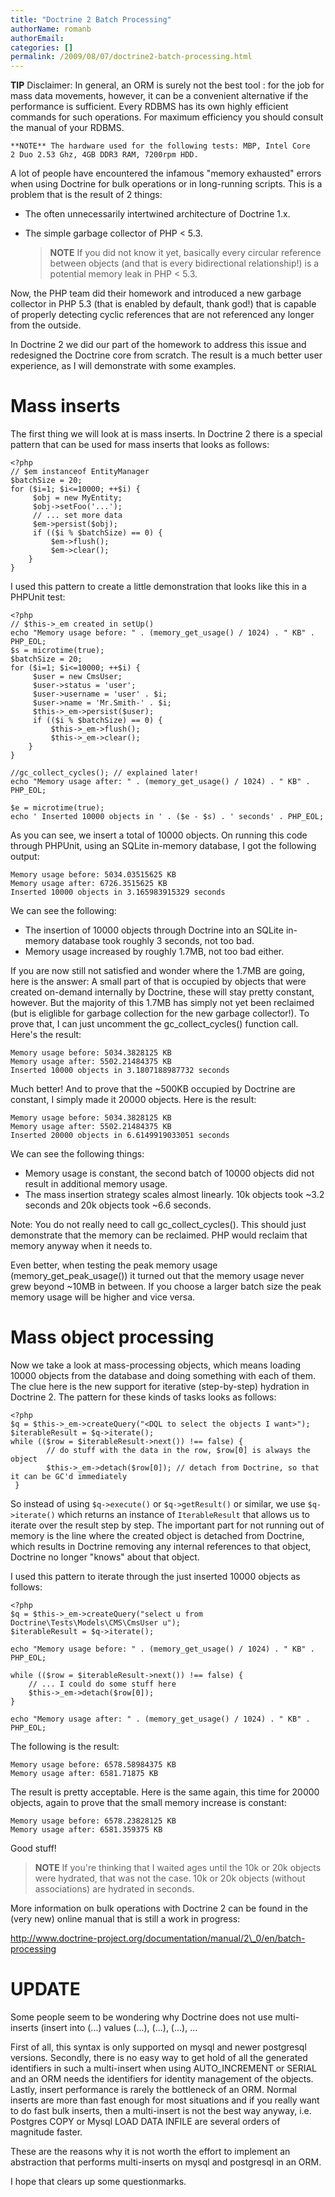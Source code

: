 ```yaml
---
title: "Doctrine 2 Batch Processing"
authorName: romanb
authorEmail:
categories: []
permalink: /2009/08/07/doctrine2-batch-processing.html
---
```

**TIP** Disclaimer: In general, an ORM is surely not the best tool
:   for the job for mass data movements, however, it can be a convenient
    alternative if the performance is sufficient. Every RDBMS has its
    own highly efficient commands for such operations. For maximum
    efficiency you should consult the manual of your RDBMS.

    **NOTE** The hardware used for the following tests: MBP, Intel Core
    2 Duo 2.53 Ghz, 4GB DDR3 RAM, 7200rpm HDD.

A lot of people have encountered the infamous "memory exhausted" errors
when using Doctrine for bulk operations or in long-running scripts. This
is a problem that is the result of 2 things:

-   The often unnecessarily intertwined architecture of Doctrine 1.x.
-   The simple garbage collector of PHP \< 5.3.

    > **NOTE** If you did not know it yet, basically every circular
    > reference between objects (and that is every bidirectional
    > relationship!) is a potential memory leak in PHP \< 5.3.

Now, the PHP team did their homework and introduced a new garbage
collector in PHP 5.3 (that is enabled by default, thank god!) that is
capable of properly detecting cyclic references that are not referenced
any longer from the outside.

In Doctrine 2 we did our part of the homework to address this issue and
redesigned the Doctrine core from scratch. The result is a much better
user experience, as I will demonstrate with some examples.

Mass inserts
============

The first thing we will look at is mass inserts. In Doctrine 2 there is
a special pattern that can be used for mass inserts that looks as
follows:

~~~~ {.sourceCode .php}
<?php
// $em instanceof EntityManager
$batchSize = 20;
for ($i=1; $i<=10000; ++$i) {
     $obj = new MyEntity;
     $obj->setFoo('...');
     // ... set more data
     $em->persist($obj);
     if (($i % $batchSize) == 0) {
         $em->flush();
         $em->clear();
    }
}
~~~~

I used this pattern to create a little demonstration that looks like
this in a PHPUnit test:

~~~~ {.sourceCode .php}
<?php
// $this->_em created in setUp()
echo "Memory usage before: " . (memory_get_usage() / 1024) . " KB" . PHP_EOL;
$s = microtime(true);
$batchSize = 20;
for ($i=1; $i<=10000; ++$i) {
     $user = new CmsUser;
     $user->status = 'user';
     $user->username = 'user' . $i;
     $user->name = 'Mr.Smith-' . $i;
     $this->_em->persist($user);
     if (($i % $batchSize) == 0) {
         $this->_em->flush();
         $this->_em->clear();
    }
}

//gc_collect_cycles(); // explained later!
echo "Memory usage after: " . (memory_get_usage() / 1024) . " KB" . PHP_EOL;

$e = microtime(true);
echo ' Inserted 10000 objects in ' . ($e - $s) . ' seconds' . PHP_EOL;
~~~~

As you can see, we insert a total of 10000 objects. On running this code
through PHPUnit, using an SQLite in-memory database, I got the following
output:

    Memory usage before: 5034.03515625 KB
    Memory usage after: 6726.3515625 KB
    Inserted 10000 objects in 3.165983915329 seconds

We can see the following:

-   The insertion of 10000 objects through Doctrine into an SQLite
    in-memory database took roughly 3 seconds, not too bad.
-   Memory usage increased by roughly 1.7MB, not too bad either.

If you are now still not satisfied and wonder where the 1.7MB are going,
here is the answer: A small part of that is occupied by objects that
were created on-demand internally by Doctrine, these will stay pretty
constant, however. But the majority of this 1.7MB has simply not yet
been reclaimed (but is eliglible for garbage collection for the new
garbage collector!). To prove that, I can just uncomment the
gc\_collect\_cycles() function call. Here's the result:

    Memory usage before: 5034.3828125 KB
    Memory usage after: 5502.21484375 KB
    Inserted 10000 objects in 3.1807188987732 seconds

Much better! And to prove that the \~500KB occupied by Doctrine are
constant, I simply made it 20000 objects. Here is the result:

    Memory usage before: 5034.3828125 KB
    Memory usage after: 5502.21484375 KB
    Inserted 20000 objects in 6.6149919033051 seconds

We can see the following things:

-   Memory usage is constant, the second batch of 10000 objects did not
    result in additional memory usage.
-   The mass insertion strategy scales almost linearly. 10k objects took
    \~3.2 seconds and 20k objects took \~6.6 seconds.

Note: You do not really need to call gc\_collect\_cycles(). This should
just demonstrate that the memory can be reclaimed. PHP would reclaim
that memory anyway when it needs to.

Even better, when testing the peak memory usage
(memory\_get\_peak\_usage()) it turned out that the memory usage never
grew beyond \~10MB in between. If you choose a larger batch size the
peak memory usage will be higher and vice versa.

Mass object processing
======================

Now we take a look at mass-processing objects, which means loading 10000
objects from the database and doing something with each of them. The
clue here is the new support for iterative (step-by-step) hydration in
Doctrine 2. The pattern for these kinds of tasks looks as follows:

~~~~ {.sourceCode .php}
<?php
$q = $this->_em->createQuery("<DQL to select the objects I want>");
$iterableResult = $q->iterate();
while (($row = $iterableResult->next()) !== false) {
        // do stuff with the data in the row, $row[0] is always the object
        $this->_em->detach($row[0]); // detach from Doctrine, so that it can be GC'd immediately
 }
~~~~

So instead of using `$q->execute()` or `$q->getResult()` or similar, we
use `$q->iterate()` which returns an instance of `IterableResult` that
allows us to iterate over the result step by step. The important part
for not running out of memory is the line where the created object is
detached from Doctrine, which results in Doctrine removing any internal
references to that object, Doctrine no longer "knows" about that object.

I used this pattern to iterate through the just inserted 10000 objects
as follows:

~~~~ {.sourceCode .php}
<?php
$q = $this->_em->createQuery("select u from Doctrine\Tests\Models\CMS\CmsUser u");
$iterableResult = $q->iterate();

echo "Memory usage before: " . (memory_get_usage() / 1024) . " KB" . PHP_EOL;

while (($row = $iterableResult->next()) !== false) {
    // ... I could do some stuff here
    $this->_em->detach($row[0]);
}

echo "Memory usage after: " . (memory_get_usage() / 1024) . " KB" . PHP_EOL;
~~~~

The following is the result:

    Memory usage before: 6578.58984375 KB
    Memory usage after: 6581.71875 KB

The result is pretty acceptable. Here is the same again, this time for
20000 objects, again to prove that the small memory increase is
constant:

    Memory usage before: 6578.23828125 KB
    Memory usage after: 6581.359375 KB

Good stuff!

> **NOTE** If you're thinking that I waited ages until the 10k or 20k
> objects were hydrated, that was not the case. 10k or 20k objects
> (without associations) are hydrated in seconds.

More information on bulk operations with Doctrine 2 can be found in the
(very new) online manual that is still a work in progress:

http://www.doctrine-project.org/documentation/manual/2\_0/en/batch-processing

UPDATE
======

Some people seem to be wondering why Doctrine does not use multi-inserts
(insert into (...) values (...), (...), (...), ...

First of all, this syntax is only supported on mysql and newer
postgresql versions. Secondly, there is no easy way to get hold of all
the generated identifiers in such a multi-insert when using
AUTO\_INCREMENT or SERIAL and an ORM needs the identifiers for identity
management of the objects. Lastly, insert performance is rarely the
bottleneck of an ORM. Normal inserts are more than fast enough for most
situations and if you really want to do fast bulk inserts, then a
multi-insert is not the best way anyway, i.e. Postgres COPY or Mysql
LOAD DATA INFILE are several orders of magnitude faster.

These are the reasons why it is not worth the effort to implement an
abstraction that performs multi-inserts on mysql and postgresql in an
ORM.

I hope that clears up some questionmarks.
